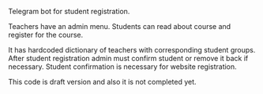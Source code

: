 Telegram bot for student registration.

Teachers have an admin menu. Students can read about course and register for the course.

It has hardcoded dictionary of teachers with corresponding student groups.
After student registration admin must confirm student or remove it back if necessary.
Student confirmation is necessary for website registration.

This code is draft version and also it is not completed yet.
